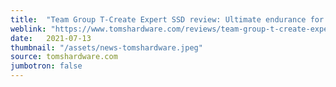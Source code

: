 ```yaml
---
title:  "Team Group T-Create Expert SSD review: Ultimate endurance for beet crypto plotting"
weblink: "https://www.tomshardware.com/reviews/team-group-t-create-expert-ssd-review"
date:   2021-07-13
thumbnail: "/assets/news-tomshardware.jpeg"
source: tomshardware.com
jumbotron: false
---
```

